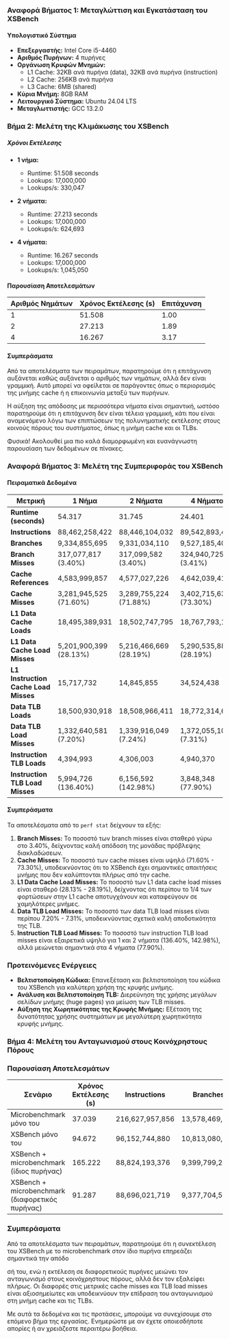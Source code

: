 ### Αναφορά Βήματος 1: Μεταγλώττιση και Εγκατάσταση του XSBench

#### Υπολογιστικό Σύστημα

- **Επεξεργαστής:** Intel Core i5-4460
- **Αριθμός Πυρήνων:** 4 πυρήνες
- **Οργάνωση Κρυφών Μνημών:**
  - L1 Cache: 32KB ανά πυρήνα (data), 32KB ανά πυρήνα (instruction)
  - L2 Cache: 256KB ανά πυρήνα
  - L3 Cache: 6MB (shared)
- **Κύρια Μνήμη:** 8GB RAM
- **Λειτουργικό Σύστημα:** Ubuntu 24.04 LTS
- **Μεταγλωττιστής:** GCC 13.2.0

### Βήμα 2: Μελέτη της Κλιμάκωσης του XSBench

##### Χρόνοι Εκτέλεσης

- **1 νήμα:**
  - Runtime: 51.508 seconds
  - Lookups: 17,000,000
  - Lookups/s: 330,047

- **2 νήματα:**
  - Runtime: 27.213 seconds
  - Lookups: 17,000,000
  - Lookups/s: 624,693

- **4 νήματα:**
  - Runtime: 16.267 seconds
  - Lookups: 17,000,000
  - Lookups/s: 1,045,050

#### Παρουσίαση Αποτελεσμάτων

| Αριθμός Νημάτων | Χρόνος Εκτέλεσης (s) | Επιτάχυνση |
|-----------------|----------------------|------------|
| 1               | 51.508               | 1.00       |
| 2               | 27.213               | 1.89       |
| 4               | 16.267               | 3.17       |

#### Συμπεράσματα

Από τα αποτελέσματα των πειραμάτων, παρατηρούμε ότι η επιτάχυνση αυξάνεται καθώς αυξάνεται ο αριθμός των νημάτων, αλλά δεν είναι γραμμική. Αυτό μπορεί να οφείλεται σε παράγοντες όπως ο περιορισμός της μνήμης cache ή η επικοινωνία μεταξύ των πυρήνων.

Η αύξηση της απόδοσης με περισσότερα νήματα είναι σημαντική, ωστόσο παρατηρούμε ότι η επιτάχυνση δεν είναι τέλεια γραμμική, κάτι που είναι αναμενόμενο λόγω των επιπτώσεων της πολυνηματικής εκτέλεσης στους κοινούς πόρους του συστήματος, όπως η μνήμη cache και οι TLBs.

Φυσικά! Ακολουθεί μια πιο καλά διαμορφωμένη και ευανάγνωστη παρουσίαση των δεδομένων σε πίνακες.

### Αναφορά Βήματος 3: Μελέτη της Συμπεριφοράς του XSBench

#### Πειραματικά Δεδομένα

| Μετρική                        | 1 Νήμα                | 2 Νήματα              | 4 Νήματα              |
|-------------------------------|-----------------------|-----------------------|-----------------------|
| **Runtime (seconds)**         | 54.317                | 31.745                | 24.401                |
| **Instructions**              | 88,462,258,422        | 88,446,104,032        | 89,542,893,453        |
| **Branches**                  | 9,334,855,695         | 9,331,034,110         | 9,527,185,400         |
| **Branch Misses**             | 317,077,817 (3.40%)   | 317,099,582 (3.40%)   | 324,940,725 (3.41%)   |
| **Cache References**          | 4,583,999,857         | 4,577,027,226         | 4,642,039,416         |
| **Cache Misses**              | 3,281,945,525 (71.60%)| 3,289,755,224 (71.88%)| 3,402,715,633 (73.30%)|
| **L1 Data Cache Loads**       | 18,495,389,931        | 18,502,747,795        | 18,767,793,178        |
| **L1 Data Cache Load Misses** | 5,201,900,399 (28.13%)| 5,216,466,669 (28.19%)| 5,290,535,888 (28.19%)|
| **L1 Instruction Cache Load Misses** | 15,717,732     | 14,845,855            | 34,524,438            |
| **Data TLB Loads**            | 18,500,930,918        | 18,508,966,411        | 18,772,314,623        |
| **Data TLB Load Misses**      | 1,332,640,581 (7.20%) | 1,339,916,049 (7.24%) | 1,372,055,106 (7.31%) |
| **Instruction TLB Loads**     | 4,394,993             | 4,306,003             | 4,940,370             |
| **Instruction TLB Load Misses** | 5,994,726 (136.40%) | 6,156,592 (142.98%)   | 3,848,348 (77.90%)    |

#### Συμπεράσματα

Τα αποτελέσματα από το `perf stat` δείχνουν τα εξής:

1. **Branch Misses:** Το ποσοστό των branch misses είναι σταθερό γύρω στο 3.40%, δείχνοντας καλή απόδοση της μονάδας πρόβλεψης διακλαδώσεων.
2. **Cache Misses:** Το ποσοστό των cache misses είναι υψηλό (71.60% - 73.30%), υποδεικνύοντας ότι το XSBench έχει σημαντικές απαιτήσεις μνήμης που δεν καλύπτονται πλήρως από την cache.
3. **L1 Data Cache Load Misses:** Το ποσοστό των L1 data cache load misses είναι σταθερό (28.13% - 28.19%), δείχνοντας ότι περίπου το 1/4 των φορτώσεων στην L1 cache αποτυγχάνουν και καταφεύγουν σε χαμηλότερες μνήμες.
4. **Data TLB Load Misses:** Το ποσοστό των data TLB load misses είναι περίπου 7.20% - 7.31%, υποδεικνύοντας σχετικά καλή αποδοτικότητα της TLB.
5. **Instruction TLB Load Misses:** Το ποσοστό των instruction TLB load misses είναι εξαιρετικά υψηλό για 1 και 2 νήματα (136.40%, 142.98%), αλλά μειώνεται σημαντικά στα 4 νήματα (77.90%).

### Προτεινόμενες Ενέργειες

- **Βελτιστοποίηση Κώδικα:** Επανεξέταση και βελτιστοποίηση του κώδικα του XSBench για καλύτερη χρήση της κρυφής μνήμης.
- **Ανάλυση και Βελτιστοποίηση TLB:** Διερεύνηση της χρήσης μεγάλων σελίδων μνήμης (huge pages) για μείωση των TLB misses.
- **Αύξηση της Χωρητικότητας της Κρυφής Μνήμης:** Εξέταση της δυνατότητας χρήσης συστημάτων με μεγαλύτερη χωρητικότητα κρυφής μνήμης.


### Βήμα 4: Μελέτη του Ανταγωνισμού στους Κοινόχρηστους Πόρους

### Παρουσίαση Αποτελεσμάτων

| Σενάριο                              | Χρόνος Εκτέλεσης (s) | Instructions       | Branches          | Branch Misses     | Cache References | Cache Misses     | L1 DCache Loads  | L1 DCache Load Misses | L1 ICache Load Misses | dTLB Loads       | dTLB Load Misses | iTLB Loads       | iTLB Load Misses  |
|--------------------------------------|----------------------|--------------------|-------------------|-------------------|------------------|------------------|------------------|------------------------|------------------------|------------------|------------------|------------------|-------------------|
| Microbenchmark μόνο του              | 37.039               | 216,627,957,856    | 13,578,469,769    | 1,173,538 (0.01%) | 62,181,200       | 40,373,081 (64.93%) | 108,235,438,348  | 858,526,857 (0.79%)  | 7,412,188            | 108,231,604,814  | 270,699 (0.00%)  | 35,102           | 95,978 (273.43%)  |
| XSBench μόνο του                     | 94.672               | 96,152,744,880     | 10,813,080,390    | 341,072,370 (3.15%) | 5,122,876,414    | 3,744,246,835 (73.09%) | 20,313,506,443   | 5,513,288,456 (27.14%) | 193,856,909          | 20,303,539,318   | 1,563,726,967 (7.70%) | 6,052,044        | 5,793,853 (95.73%) |
| XSBench + microbenchmark (ίδιος πυρήνας) | 165.222           | 88,824,193,376     | 9,399,799,249     | 319,291,630 (3.40%) | 4,800,870,379    | 3,859,007,453 (80.38%) | 18,601,463,026   | 5,375,802,715 (28.90%) | 29,640,335           | 18,594,247,951   | 1,595,913,473 (8.58%) | 4,867,657        | 5,279,081 (108.45%) |
| XSBench + microbenchmark (διαφορετικός πυρήνας) | 91.287           | 88,696,021,719     | 9,377,704,517     | 318,002,965 (3.39%) | 4,742,405,012    | 3,916,261,369 (82.58%) | 18,562,545,578   | 5,376,350,616 (28.96%) | 21,726,294          | 18,563,564,433   | 1,787,066,414 (9.63%) | 5,099,690        | 3,536,216 (69.34%)  |

### Συμπεράσματα

Από τα αποτελέσματα των πειραμάτων, παρατηρούμε ότι η συνεκτέλεση του XSBench με το microbenchmark στον ίδιο πυρήνα επηρεάζει σημαντικά την απόδο

σή του, ενώ η εκτέλεση σε διαφορετικούς πυρήνες μειώνει τον ανταγωνισμό στους κοινόχρηστους πόρους, αλλά δεν τον εξαλείφει πλήρως. Οι διαφορές στις μετρικές cache misses και TLB load misses είναι αξιοσημείωτες και υποδεικνύουν την επίδραση του ανταγωνισμού στη μνήμη cache και τις TLBs.

Με αυτά τα δεδομένα και τις προτάσεις, μπορούμε να συνεχίσουμε στο επόμενο βήμα της εργασίας. Ενημερώστε με αν έχετε οποιεσδήποτε απορίες ή αν χρειάζεστε περαιτέρω βοήθεια.

